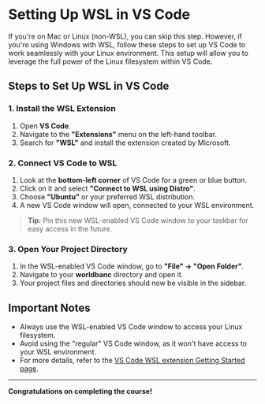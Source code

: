 # Setting Up WSL in VS Code

If you're on Mac or Linux (non-WSL), you can skip this step. However, if you're using Windows with WSL, follow these steps to set up VS Code to work seamlessly with your Linux environment. This setup will allow you to leverage the full power of the Linux filesystem within VS Code.

## Steps to Set Up WSL in VS Code

### 1. Install the WSL Extension

1. Open **VS Code**.
2. Navigate to the **"Extensions"** menu on the left-hand toolbar.
3. Search for **"WSL"** and install the extension created by Microsoft.

### 2. Connect VS Code to WSL

1. Look at the **bottom-left corner** of VS Code for a green or blue button.
2. Click on it and select **"Connect to WSL using Distro"**.
3. Choose **"Ubuntu"** or your preferred WSL distribution.
4. A new VS Code window will open, connected to your WSL environment.

> **Tip:** Pin this new WSL-enabled VS Code window to your taskbar for easy access in the future.

### 3. Open Your Project Directory

1. In the WSL-enabled VS Code window, go to **"File" -> "Open Folder"**.
2. Navigate to your **worldbanc** directory and open it.
3. Your project files and directories should now be visible in the sidebar.

## Important Notes

- Always use the WSL-enabled VS Code window to access your Linux filesystem.
- Avoid using the "regular" VS Code window, as it won't have access to your WSL environment.
- For more details, refer to the [VS Code WSL extension Getting Started page](https://code.visualstudio.com/docs/remote/wsl).

---

**Congratulations on completing the course!**
